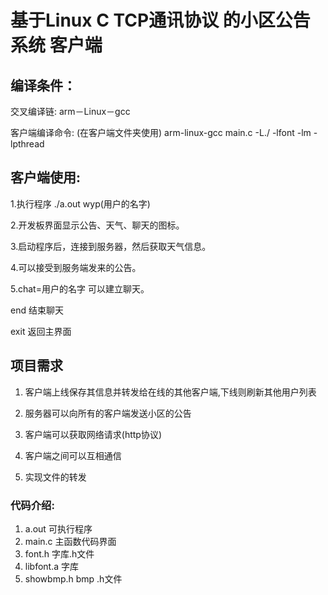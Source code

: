 # 基于Linux  C  TCP通讯协议 的小区公告系统        客户端



## 编译条件：

交叉编译链: arm－Linux－gcc

客户端编译命令: (在客户端文件夹使用)   arm-linux-gcc  main.c  -L./ -lfont  -lm -lpthread

## 客户端使用:

1.执行程序   ./a.out  wyp(用户的名字)

2.开发板界面显示公告、天气、聊天的图标。

3.启动程序后，连接到服务器，然后获取天气信息。

4.可以接受到服务端发来的公告。

5.chat=用户的名字   可以建立聊天。

   end  结束聊天

   exit   返回主界面



## 项目需求

  1. 客户端上线保存其信息并转发给在线的其他客户端,下线则刷新其他用户列表

  2. 服务器可以向所有的客户端发送小区的公告

  3. 客户端可以获取网络请求(http协议)

  4. 客户端之间可以互相通信

  5. 实现文件的转发

     

### 代码介绍:

1. a.out     可执行程序
2. main.c  主函数代码界面
3. font.h   字库.h文件
4. libfont.a   字库
5. showbmp.h   bmp .h文件 
